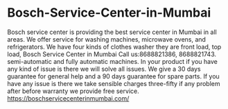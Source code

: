 # Bosch-Service-Center-in-Mumbai
 Bosch service center is providing the best service center in Mumbai in all areas. We offer service for washing machines, microwave ovens, and refrigerators. We have four kinds of clothes washer they are front load, top load, Bosch Service Center in Mumbai Call us:8688821386, 8688821743.    semi-automatic and fully automatic machines. In your product if you have any kind of issue is there we will solve all issues. We give a 30 days guarantee for general help and a 90 days guarantee for spare parts.   If you have any issue is there we take sensible charges three-fifty if any problem after before warranty we provide free service.  https://boschservicecenterinmumbai.com/
